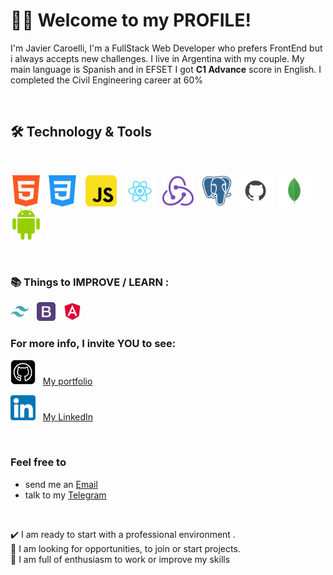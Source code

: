 # 🙋‍♂️ Welcome to my PROFILE! <br />

I'm Javier Caroelli, I'm a FullStack Web Developer who prefers FrontEnd but i always accepts new challenges.
I live in Argentina with my couple. My main language is Spanish and in EFSET I got <strong>C1 Advance</strong> score in English.
I completed the Civil Engineering career at 60%

<br/>

## 🛠 Technology & Tools
<br/>
<p>
<img src="/icons/01 html.png" alt="HTML5 logo" title="HTML5" height="50" / >&nbsp
<img src="/icons/02 css.png" alt="CSS logo" title="CSS" height="50" /> &nbsp
<img src="/icons/03 js.png" alt="JS logo" title="JS" height="50" /> &nbsp
<img src="/icons/04 react.png" alt="React logo" title="REACT" height="50" /> &nbsp
<img src="/icons/05 .png" alt="Redux logo" title="REDUX" height="50" /> &nbsp
<img src="/icons/07 postgresql.png" alt="Postgresql logo" title="PSQL" height="50" /> &nbsp
<img src="/icons/06 github.png" alt="Gihub logo" title="GITHUB" height="50" /> &nbsp
<img src="/icons/08 mongodb.png" alt="MongoDB logo" title="MDB" height="50" /> &nbsp
<img src="/icons/14 android.png" alt="Ract Native logo" title="RN" height="50" /> &nbsp
</p>

<br/>

### :books: Things to IMPROVE / LEARN :

<p>
<img src="/icons/11 tailwind.png" alt="Tailwind logo" title="TAILWIND" height="30" /> &nbsp
<img src="/icons/12 bootstrap.png" alt="Bootstrap logo" title="BOOTSTRAP" height="30" /> &nbsp
<img src="/icons/13 angular.png" alt="Angular logo" title="ANGULAR" height="30" /> &nbsp
 <p/>


<h3>For more info, I invite YOU to see:</h3>
<p>
 <img src="/icons/09 githubio.png" href="https://javiercaroelli.github.io/" alt="GitHub io logo" title="GHIO" height="40" /> &nbsp
 <a target="_blank" href="https://javiercaroelli.github.io/"> My portfolio</a>
</p>
<p>
 <img src="/icons/10 linkedin.png" href="https://www.linkedin.com/in/federico-caroelli/" alt="LinkedIn logo" title="LINKEDIN" height="40" /> &nbsp
 <a target="_blank" href="https://www.linkedin.com/in/federico-caroelli/"> My LinkedIn</a>
</p>

<br/>

### Feel free to
 - send me an <a target="_blank" href="mailto:javiercaroelli@gmail.com"> Email</a> <br />
 - talk to my <a target="_blank" href="https://t.me/JavierCaroelli"> Telegram</a>
 </h4>
 
 <br/>

:heavy_check_mark: I am ready to start with a professional environment . <br/>
:mag_right: I am looking for opportunities, to join or start projects. <br />
:battery: I am full of enthusiasm to work or improve my skills
<br />
